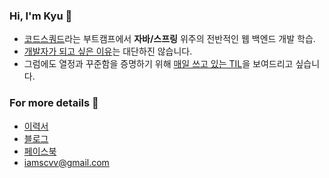 ### Hi, I'm Kyu 👋

- [코드스쿼드](https://codesquad.kr/)라는 부트캠프에서 **자바/스프링** 위주의 전반적인 웹 백엔드 개발 학습.
- [개발자가 되고 싶은 이유](https://velog.io/@kyukim/about)는 대단하진 않습니다.
- 그럼에도 열정과 꾸준함을 증명하기 위해 [매일 쓰고 있는 TIL](https://velog.io/@kyukim/series/TIL)을 보여드리고 싶습니다.

### For more details 📄

- [이력서](/)
- [블로그](https://velog.io/@kyukim)
- [페이스북](https://www.facebook.com/profile.php?id=100004928773049)
- iamscvv@gmail.com

